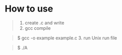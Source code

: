 How to use
==============

> 1. create .c and write 
> 2. gcc compile

>    $ gcc -o example example.c
> 3. run Unix run file

>    $ ./A